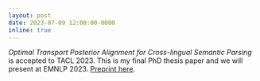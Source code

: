 ```yaml
---
layout: post
date: 2023-07-09 12:00:00-0000
inline: true
---
```

_Optimal Transport Posterior Alignment for Cross-lingual Semantic Parsing_ is accepted to TACL 2023. This is my final PhD thesis paper and we will present at EMNLP 2023. 
[Preprint here](https://arxiv.org/abs/2307.04096).
